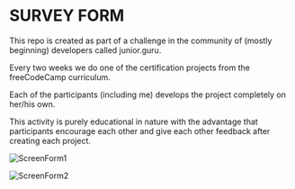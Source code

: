 # SURVEY FORM

This repo is created as part of a challenge in the community of (mostly beginning) developers called junior.guru.

Every two weeks we do one of the certification projects from the freeCodeCamp curriculum.

Each of the participants (including me) develops the project completely on her/his own. 

This activity is purely educational in nature with the advantage that participants encourage each other and give each other feedback after creating each project.

![ScreenForm1](https://github.com/VeveCambor/jfc-survey-form/assets/121693001/9f50d43e-ff84-48f2-87de-841b1e3821ea)

![ScreenForm2](https://github.com/VeveCambor/jfc-survey-form/assets/121693001/128b7da9-1976-487b-b50e-322dd0821e59)
